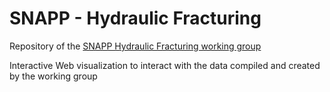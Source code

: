 # SNAPP - Hydraulic Fracturing

Repository of the [SNAPP Hydraulic Fracturing working group](http://snappartnership.net/groups/hydraulic-fracturing/)

Interactive Web visualization to interact with the data compiled and created by the working group
